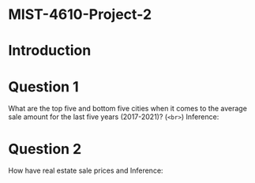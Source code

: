 # MIST-4610-Project-2
# Introduction 

# Question 1
What are the top five and bottom five cities when it comes to the average sale amount for the last five years (2017-2021)?
(`<br>`) Inference: 

# Question 2
How have real estate sale prices and
Inference:
